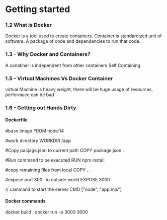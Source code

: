 # Getting started

### 1.2 What is Docker
Docker is a tool used to create containers. Container is standardized unit of software. A package of code and dependencies to run that code.

### 1.3 - Why Docker and Containers?

A conatiner is independent from other containers
Self Containing

### 1.5 - Virtual Machines Vs Docker Container
virtual Machine is heavy weight, there will be huge usage of resources, performace can be bad

### 1.6 - Getting out Hands Dirty

#### Dockerfile

#base Image
FROM node:14

#work directory
WORKDIR /app

#Copy pacjage.json to current path
COPY package.json .

#Run command to be executed
RUN npm install

#copy remaining files from local 
COPY . .

#expose port 300- to outside world
EXPOSE 3000

// cammand to start the server
CMD ["node", "app.mjs"]

#### Docker commands

docker build .
docker run -p 3000:3000 <image id>






